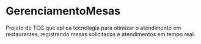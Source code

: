 # GerenciamentoMesas
Projeto de TCC que aplica tecnologia para otimizar o atendimento em restaurantes, registrando mesas solicitadas e atendimentos em tempo real.
